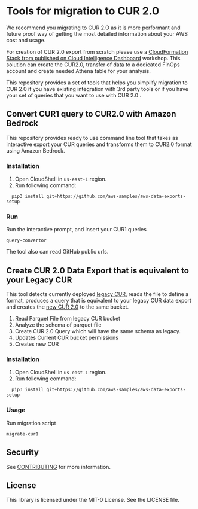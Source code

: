 # Tools for migration to CUR 2.0

We recommend you migrating to CUR 2.O as it is more performant and future proof way of getting the most detailed information about your AWS cost and usage.

For creation of CUR 2.0 export from scratch please use a [CloudFormation Stack from published on Cloud Intelligence Dashboard](https://catalog.workshops.aws/awscid/en-US/data-exports) workshop. This solution can create the CUR2.0, transfer of data to a dedicated FinOps account and create needed Athena table for your analysis. 

This repository provides a set of tools that helps you simplify migration to CUR 2.0 if you have existing integration with 3rd party tools or if you have your set of queries that you want to use with CUR 2.0 .



## Convert CUR1 query to CUR2.0 with Amazon Bedrock

This repository provides ready to use command line tool that takes as interactive export your CUR queries and transforms them to CUR2.0 format using Amazon Bedrock.

### Installation

1. Open CloudShell in `us-east-1` region.
2. Run following command:
```
  pip3 install git+https://github.com/aws-samples/aws-data-exports-setup
```
### Run
Run the interactive prompt, and insert your CUR1 queries
```
query-convertor
```

The tool also can read GitHub public urls.


## Create CUR 2.0 Data Export that is equivalent to your Legacy CUR

This tool detects currently deployed [legacy CUR](https://boto3.amazonaws.com/v1/documentation/api/latest/reference/services/cur.html), reads the file to define a format, produces a query that is equivalent to your legacy CUR data export and creates the [new CUR 2.0](https://boto3.amazonaws.com/v1/documentation/api/latest/reference/services/bcm-data-exports.html) to the same bucket.

1. Read Parquet File from legacy CUR bucket
2. Analyze the schema of parquet file
3. Create CUR 2.0 Query which will have the same schema as legacy.
4. Updates Current CUR bucket permissions
5. Creates new CUR

### Installation
1. Open CloudShell in `us-east-1` region.
2. Run following command:
```
  pip3 install git+https://github.com/aws-samples/aws-data-exports-setup
```

### Usage
Run migration script
```
migrate-cur1
```

## Security

See [CONTRIBUTING](CONTRIBUTING.md#security-issue-notifications) for more information.

## License

This library is licensed under the MIT-0 License. See the LICENSE file.

